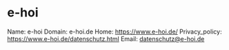 
# e-hoi

Name: e-hoi
Domain: e-hoi.de
Home: https://www.e-hoi.de/
Privacy_policy: https://www.e-hoi.de/datenschutz.html
Email: datenschutz@e-hoi.de
